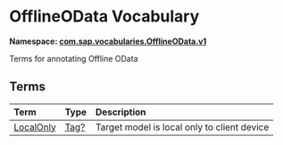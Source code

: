 # OfflineOData Vocabulary
**Namespace: [com.sap.vocabularies.OfflineOData.v1](OfflineOData.xml)**

Terms for annotating Offline OData


## Terms

Term|Type|Description
:---|:---|:----------
[LocalOnly](./OfflineOData.xml#L31:~:text=<Term%20Name="-,LocalOnly,-")|[Tag?](https://github.com/oasis-tcs/odata-vocabularies/blob/main/vocabularies/Org.OData.Core.V1.md#Tag)|<a name="LocalOnly"></a>Target model is local only to client device
